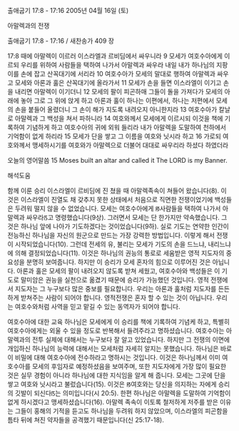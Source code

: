 출애굽기 17:8 - 17:16 
2005년 04월 16일 (토)

아말렉과의 전쟁



출애굽기 17:8 - 17:16 / 새찬송가 409 장


17:8 때에 아말렉이 이르러 이스라엘과 르비딤에서 싸우니라 9 모세가 여호수아에게 이르되 우리를 위하여 사람들을 택하여 나가서 아말렉과 싸우라 내일 내가 하나님의 지팡이를 손에 잡고 산꼭대기에 서리라 10 여호수아가 모세의 말대로 행하여 아말렉과 싸우고 모세와 아론과 훌은 산꼭대기에 올라가서 11 모세가 손을 들면 이스라엘이 이기고 손을 내리면 아말렉이 이기더니 12 모세의 팔이 피곤하매 그들이 돌을 가져다가 모세의 아래에 놓아 그로 그 위에 앉게 하고 아론과 훌이 하나는 이편에서, 하나는 저편에서 모세의 손을 붙들어 올렸더니 그 손이 해가 지도록 내려오지 아니한지라 13 여호수아가 칼날로 아말렉과 그 백성을 쳐서 파하니라 14 여호와께서 모세에게 이르시되 이것을 책에 기록하여 기념하게 하고 여호수아의 귀에 외워 들리라 내가 아말렉을 도말하여 천하에서 기억함이 없게 하리라 15 모세가 단을 쌓고 그 이름을 여호와 닛시라 하고 16 가로되 여호와께서 맹세하시기를 여호와가 아말렉으로 더불어 대대로 싸우리라 하셨다 하였더라 

오늘의 영어말씀 
15 Moses built an altar and called it The LORD is my Banner.

해석도움





함께 이룬 승리 
이스라엘이 르비딤에 진 쳤을 때 아말렉족속이 쳐들어 왔습니다(8). 이것은 이스라엘이 진열도 채 갖추지 못한 상태에서 처음으로 직면한 전쟁이었기에 백성들은 두려워 떨지 않을 수 없었습니다. 모세는 여호수아에게 ꡐ사람들을 택하여 나가서 아말렉과 싸우라ꡑ고 명령했습니다(9상). 그러면서 모세는 단 한가지만 약속했습니다. 그것은 하나님 앞에 나아가 기도하겠다는 것이었습니다(9하). 실로 기도는 연약한 인간이 전능하신 하나님을 자신의 원군으로 만드는 가장 강력한 방법입니다. 이렇게 해서 전쟁이 시작되었습니다(10). 그런데 전세의 유, 불리는 모세가 기도의 손을 드느냐, 내리느냐에 의해 결정되었습니다(11). 이것은 하나님의 권능의 통로로 세움받은 영적 지도자의 중요성을 분명히 보여줍니다. 하지만 이 승리가 모세 혼자의 힘으로 이루어진 것은 아닙니다. 아론과 훌은 모세의 팔이 내려오지 않도록 받쳐 세웠고, 여호수아와 백성들은 이 기도로 말미암은 권능을 실천으로 옮겼기 때문에 승리가 가능했던 것입니다. 영적 전쟁에서 지도자는 그 누구보다 많은 중보를 필요합니다. 우리는 아론과 훌처럼 지도자를 든든하게 받쳐주는 사람이 되어야 합니다. 영적전쟁은 혼자 할 수 있는 것이 아닙니다. 우리는 여호수와처럼 사역을 믿고 맡길 수 있는 동역자가 되어야 합니다. 

여호수아에 대한 교육 
하나님은 모세에게 이 승리를 책에 기록하여 기념케 하고, 특별히 여호수아에게는 외울 수 있을 정도로 반복해서 들려주라고 명하셨습니다. 여호수아는 아말렉과의 전투 실제에 대해서는 누구보다 잘 알고 있었습니다. 하지만 그 전쟁의 이면에 개입하신 하나님의 능력에 대해서는 모세처럼 자세히 알지는 못했습니다. 하나님은 바로 이 비밀에 대해 여호수아에 전수하라고 명하시는 것입니다. 이것은 하나님께서 이미 여호수아를 모세의 후임자로 예정하셨음을 보여주며, 또한 지도자에게 가장 많이 필요한 것은 실무 경험이 아니라 하나님에 대한 지식임을 알게 해 줍니다. 모세는 그곳에 단을 쌓고 여호와 닛시라고 불렀습니다(15). 이것은 ꡐ여호와는 당신을 의지하는 자에게 승리의 깃발이 되신다ꡑ는 의미입니다(시 20:5). 한편 하나님은 아말렉을 도말하여 기억함이 없게 하시겠다고 맹세하셨습니다(16). 아말렉 족속이 이토록 철저하게 저주를 받은 이유는 그들이 홍해의 기적을 듣고도 하나님을 두려워 하지 않았으며, 이스라엘의 피곤함을 틈타 뒤에 쳐진 약자들을 공격했기 때문입니다(신 25:17-18).